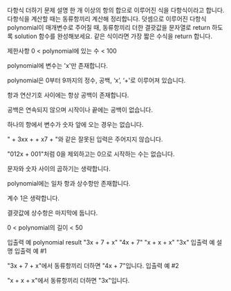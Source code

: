 다항식 더하기
문제 설명
한 개 이상의 항의 합으로 이루어진 식을 다항식이라고 합니다. 다항식을 계산할 때는 동류항끼리 계산해 정리합니다. 덧셈으로 이루어진 다항식 polynomial이 매개변수로 주어질 때, 동류항끼리 더한 결괏값을 문자열로 return 하도록 solution 함수를 완성해보세요. 같은 식이라면 가장 짧은 수식을 return 합니다.

제한사항
0 < polynomial에 있는 수 < 100

polynomial에 변수는 'x'만 존재합니다.

polynomial은 0부터 9까지의 정수, 공백, ‘x’, ‘+'로 이루어져 있습니다.

항과 연산기호 사이에는 항상 공백이 존재합니다.

공백은 연속되지 않으며 시작이나 끝에는 공백이 없습니다.

하나의 항에서 변수가 숫자 앞에 오는 경우는 없습니다.

" + 3xx + + x7 + "와 같은 잘못된 입력은 주어지지 않습니다.

"012x + 001"처럼 0을 제외하고는 0으로 시작하는 수는 없습니다.

문자와 숫자 사이의 곱하기는 생략합니다.

polynomial에는 일차 항과 상수항만 존재합니다.

계수 1은 생략합니다.

결괏값에 상수항은 마지막에 둡니다.

0 < polynomial의 길이 < 50

입출력 예
polynomial	result
"3x + 7 + x"	"4x + 7"
"x + x + x"	"3x"
입출력 예 설명
입출력 예 #1

"3x + 7 + x"에서 동류항끼리 더하면 "4x + 7"입니다.
입출력 예 #2

"x + x + x"에서 동류항끼리 더하면 "3x"입니다.